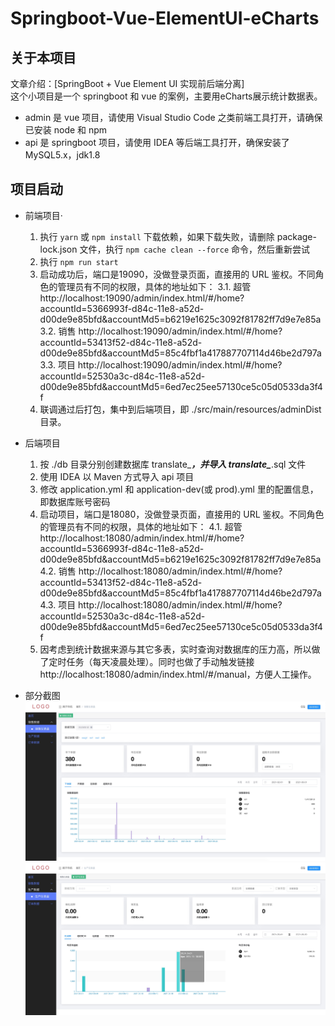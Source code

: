 # Springboot-Vue-ElementUI-eCharts
## 关于本项目
 文章介绍：[SpringBoot + Vue Element UI 实现前后端分离] <br/>
这个小项目是一个 springboot 和 vue 的案例，主要用eCharts展示统计数据表。


- admin 是 vue 项目，请使用 Visual Studio Code 之类前端工具打开，请确保已安装 node 和 npm
- api 是 springboot 项目，请使用 IDEA 等后端工具打开，确保安装了 MySQL5.x，jdk1.8



## 项目启动
- 前端项目·
  1. 执行 `yarn` 或 `npm install` 下载依赖，如果下载失败，请删除 package-lock.json 文件，执行 `npm cache clean --force` 命令，然后重新尝试
  2. 执行 `npm run start`
  3. 启动成功后，端口是19090，没做登录页面，直接用的 URL 鉴权。不同角色的管理员有不同的权限，具体的地址如下：
	3.1. 超管 http://localhost:19090/admin/index.html/#/home?accountId=5366993f-d84c-11e8-a52d-d00de9e85bfd&accountMd5=b6219e1625c3092f81782ff7d9e7e85a
	3.2. 销售 http://localhost:19090/admin/index.html/#/home?accountId=53413f52-d84c-11e8-a52d-d00de9e85bfd&accountMd5=85c4fbf1a417887707114d46be2d797a
	3.3. 项目 http://localhost:19090/admin/index.html/#/home?accountId=52530a3c-d84c-11e8-a52d-d00de9e85bfd&accountMd5=6ed7ec25ee57130ce5c05d0533da3f4f
  4. 联调通过后打包，集中到后端项目，即 ./src/main/resources/adminDist 目录。
 
  
- 后端项目
  1. 按 ./db 目录分别创建数据库 translate_***，并导入 translate_***.sql 文件
  2. 使用 IDEA 以 Maven 方式导入 api 项目
  3. 修改 application.yml 和 application-dev(或 prod).yml 里的配置信息，即数据库账号密码
  4. 启动项目，端口是18080，没做登录页面，直接用的 URL 鉴权。不同角色的管理员有不同的权限，具体的地址如下：
	4.1. 超管 http://localhost:18080/admin/index.html/#/home?accountId=5366993f-d84c-11e8-a52d-d00de9e85bfd&accountMd5=b6219e1625c3092f81782ff7d9e7e85a
	4.2. 销售 http://localhost:18080/admin/index.html/#/home?accountId=53413f52-d84c-11e8-a52d-d00de9e85bfd&accountMd5=85c4fbf1a417887707114d46be2d797a
	4.3. 项目 http://localhost:18080/admin/index.html/#/home?accountId=52530a3c-d84c-11e8-a52d-d00de9e85bfd&accountMd5=6ed7ec25ee57130ce5c05d0533da3f4f
  5. 因考虑到统计数据来源与其它多表，实时查询对数据库的压力高，所以做了定时任务（每天凌晨处理）。同时也做了手动触发链接 http://localhost:18080/admin/index.html/#/manual，方便人工操作。

- 部分截图
 ![](./screenshot/1.jpg)
 ![](./screenshot/2.jpg)
